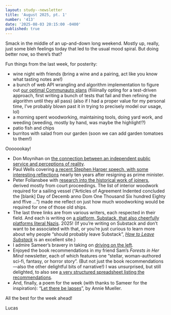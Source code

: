 ```yaml
---
layout: study--newsletter
title: 'August 2025, pt. 1'
number: '413'
date: '2025-08-03 20:15:00 -0400'
published: true
---
```


Smack in the middle of an up-and-down long weekend. Mostly up, really, just some bleh feelings today that led to the usual mood spiral. But doing better now, so there’s that?

Fun things from the last week, for posterity:

- wine night with friends (bring a wine and a pairing, act like you know what tasting notes are!)
- a bunch of web API wrangling and algorithm implementation to figure out [our optimal Communauto plans](https://ontario.communauto.com/rates/) (fiiiiinally opting for a test-driven approach, first writing a bunch of tests that fail and then refining the algorithm until they all pass) (also if I had a proper value for my personal time, I’ve probably blown past it in trying to precisely model our usage, lol)
- a morning spent woodworking, maintaining tools, doing yard work, and weeding (weeding, mostly by hand, was maybe the highlight!?)
- patio fish and chips
- burritos with salad from our garden (soon we can add garden tomatoes to them!)

Ooooookay!

- Don Moynihan on [the connection between an independent public service and perceptions of reality](https://donmoynihan.substack.com/p/trump-shoots-the-messenger).
- Paul Wells covering [a recent Stephen Harper speech, with some interesting reflections](https://paulwells.substack.com/p/that-is-something-we-cant-forget) nearly ten years after resigning as prime minister.
- Peter Follansbee with [research into the historical work of joiners](https://peterfollansbeejoinerswork.substack.com/p/joiners-work), derived mostly from court proceedings. The list of interior woodwork required for a sailing vessel (“Articles of Agreement Indented concluded the [blank] Day of Decemb anno Dom One Thousand Six hundred Eighty and ffive …”) made me reflect on just how much woodworking would be required for one of those old ships.
- The last three links are from various writers, each respected in their field. And each is writing on [a platform, Substack, that also cheerfully platforms literal Nazis](https://www.patreon.com/posts/substack-sent-135263203). 2025! (If you’re writing on Substack and don’t want to be associated with that, or you’re just curious to learn more about why people “should probably leave Substack”, [_How to Leave Substack_](https://leavesubstack.com/) is an excellent site.)
- I admire Sameer’s bravery in taking on [driving on the left](https://www.inthemargins.ca/driving-on-the-left).
- Enjoyed the book recommendations in my friend Sam’s _Forests in Her Mind_ newsletter, each of which features one “stellar, woman-authored sci-fi, fantasy, or horror story”. (But not just the book recommendations—also the other delightful bits of narrative!) I was unsurprised, but still delighted, to also see [a very structured spreadsheet listing the recommendations](https://docs.google.com/spreadsheets/d/12YUoEd0Y4kB00dbe8YSmiI84PBjP4S1JVQWdG91JL4Q/edit?gid=0#gid=0).
- And, finally, a poem for the week (with thanks to Sameer for the inspiration): “[Let there be lapses](https://anniemueller.com/posts/let-there-be-lapses)”, by Annie Mueller.

All the best for the week ahead!

Lucas